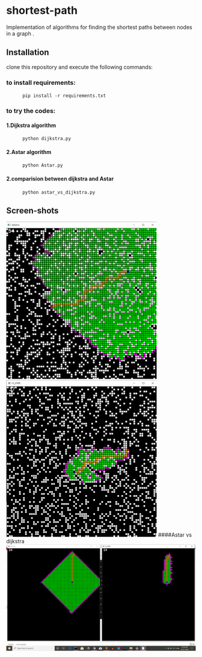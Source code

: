 # shortest-path
Implementation of algorithms for finding the shortest paths between nodes in a graph .

## Installation
clone this repository and execute the following commands:
   ### to install requirements:
          pip install -r requirements.txt 
   ### to try the codes:
   ####        1.Dijkstra algorithm
          python dijkstra.py
   ####        2.Astar algorithm
          python Astar.py
                 
   ####        2.comparision between dijkstra and Astar
          python astar_vs_dijkstra.py
                 
                 
## Screen-shots
<img src="./screenShots/dijkstra1.png" width="400"/> <img src="./screenShots/astar2.png" width="400"/>
####Astar vs dijkstra
<img src="./screenShots/astardijkstra.png" width="800">




